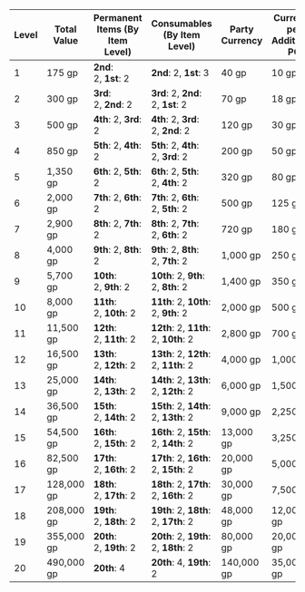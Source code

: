 | **Level** | **Total Value** | **Permanent Items (By Item Level)** | **Consumables (By Item Level)**       | **Party Currency** | **Currency per Additional PC** |
| --------- | --------------- | ----------------------------------- | ------------------------------------- | ------------------ | ------------------------------ |
| 1         | 175 gp          | **2nd**: 2, **1st**: 2              | **2nd**: 2, **1st**: 3                | 40 gp              | 10 gp                          |
| 2         | 300 gp          | **3rd**: 2, **2nd**: 2              | **3rd**: 2, **2nd**: 2, **1st**: 2    | 70 gp              | 18 gp                          |
| 3         | 500 gp          | **4th**: 2, **3rd**: 2              | **4th**: 2, **3rd**: 2, **2nd**: 2    | 120 gp             | 30 gp                          |
| 4         | 850 gp          | **5th**: 2, **4th**: 2              | **5th**: 2, **4th**: 2, **3rd**: 2    | 200 gp             | 50 gp                          |
| 5         | 1,350 gp        | **6th**: 2, **5th**: 2              | **6th**: 2, **5th**: 2, **4th**: 2    | 320 gp             | 80 gp                          |
| 6         | 2,000 gp        | **7th**: 2, **6th**: 2              | **7th**: 2, **6th**: 2, **5th**: 2    | 500 gp             | 125 gp                         |
| 7         | 2,900 gp        | **8th**: 2, **7th**: 2              | **8th**: 2, **7th**: 2, **6th**: 2    | 720 gp             | 180 gp                         |
| 8         | 4,000 gp        | **9th**: 2, **8th**: 2              | **9th**: 2, **8th**: 2, **7th**: 2    | 1,000 gp           | 250 gp                         |
| 9         | 5,700 gp        | **10th**: 2, **9th**: 2             | **10th**: 2, **9th**: 2, **8th**: 2   | 1,400 gp           | 350 gp                         |
| 10        | 8,000 gp        | **11th**: 2, **10th**: 2            | **11th**: 2, **10th**: 2, **9th**: 2  | 2,000 gp           | 500 gp                         |
| 11        | 11,500 gp       | **12th**: 2, **11th**: 2            | **12th**: 2, **11th**: 2, **10th**: 2 | 2,800 gp           | 700 gp                         |
| 12        | 16,500 gp       | **13th**: 2, **12th**: 2            | **13th**: 2, **12th**: 2, **11th**: 2 | 4,000 gp           | 1,000 gp                       |
| 13        | 25,000 gp       | **14th**: 2, **13th**: 2            | **14th**: 2, **13th**: 2, **12th**: 2 | 6,000 gp           | 1,500 gp                       |
| 14        | 36,500 gp       | **15th**: 2, **14th**: 2            | **15th**: 2, **14th**: 2, **13th**: 2 | 9,000 gp           | 2,250 gp                       |
| 15        | 54,500 gp       | **16th**: 2, **15th**: 2            | **16th**: 2, **15th**: 2, **14th**: 2 | 13,000 gp          | 3,250 gp                       |
| 16        | 82,500 gp       | **17th**: 2, **16th**: 2            | **17th**: 2, **16th**: 2, **15th**: 2 | 20,000 gp          | 5,000 gp                       |
| 17        | 128,000 gp      | **18th**: 2, **17th**: 2            | **18th**: 2, **17th**: 2, **16th**: 2 | 30,000 gp          | 7,500 gp                       |
| 18        | 208,000 gp      | **19th**: 2, **18th**: 2            | **19th**: 2, **18th**: 2, **17th**: 2 | 48,000 gp          | 12,000 gp                      |
| 19        | 355,000 gp      | **20th**: 2, **19th**: 2            | **20th**: 2, **19th**: 2, **18th**: 2 | 80,000 gp          | 20,000 gp                      |
| 20        | 490,000 gp      | **20th**: 4                         | **20th**: 4, **19th**: 2              | 140,000 gp         | 35,000 gp                      |
